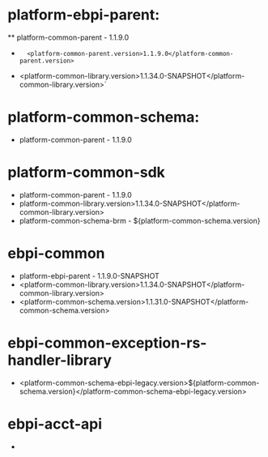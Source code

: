 # platform-ebpi-parent:
** platform-common-parent - <version>1.1.9.0</version>
*       <platform-common-parent.version>1.1.9.0</platform-common-parent.version>
*  <platform-common-library.version>1.1.34.0-SNAPSHOT</platform-common-library.version>`
# platform-common-schema:
* <artifactId>platform-common-parent</artifactId> - <version>1.1.9.0</version>
# platform-common-sdk
* <artifactId>platform-common-parent</artifactId> - <version>1.1.9.0</version>
* platform-common-library.version>1.1.34.0-SNAPSHOT</platform-common-library.version>
* <artifactId>platform-common-schema-brm</artifactId> - <version>${platform-common-schema.version}</version>
# ebpi-common
* <artifactId>platform-ebpi-parent</artifactId> - <version>1.1.9.0-SNAPSHOT</version>
* <platform-common-library.version>1.1.34.0-SNAPSHOT</platform-common-library.version>
* <platform-common-schema.version>1.1.31.0-SNAPSHOT</platform-common-schema.version>
# ebpi-common-exception-rs-handler-library
* <platform-common-schema-ebpi-legacy.version>${platform-common-schema.version}</platform-common-schema-ebpi-legacy.version>
# ebpi-acct-api
* 
